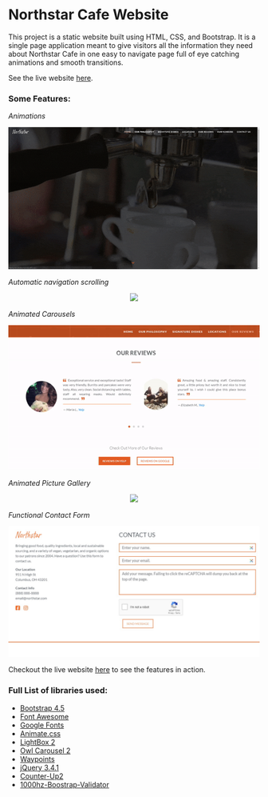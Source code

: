 # Northstar Cafe Website
This project is a static website built using HTML, CSS, and Bootstrap. It is a single page application meant to give visitors all the information they need about Northstar Cafe in one easy to navigate page full of eye catching animations and smooth transitions.

See the live website [here](https://johnkearneyrest.netlify.app/).

### Some Features:
*Animations*

<p align="center">
  <img width="800" src="/img/markdownImages/headerGif2.gif">
</p>

*Automatic navigation scrolling*

<p align="center">
  <img width="800" src="/img/markdownImages/navScrollingGif.gif">
</p>

*Animated Carousels*

<p align="center">
  <img width="600" src="/img/markdownImages/carouselGif.gif">
</p>

*Animated Picture Gallery*

<p align="center">
  <img width="600" src="/img/markdownImages/pictureGalleryGif.gif">
</p>

*Functional Contact Form*
<p align="center">
  <img src="/img/markdownImages/contactForm.jpg">
</p>

Checkout the live website [here](https://johnkearneyrest.netlify.app/) to see the features in action.

### Full List of libraries used:

- [Bootstrap 4.5](https://getbootstrap.com/)
- [Font Awesome](https://fontawesome.com/)
- [Google Fonts](https://fonts.google.com/)
- [Animate.css](https://animate.style/)
- [LightBox 2](https://lokeshdhakar.com/projects/lightbox2/)
- [Owl Carousel 2](https://owlcarousel2.github.io/OwlCarousel2/)
- [Waypoints](http://imakewebthings.com/waypoints/)
- [jQuery 3.4.1](https://jquery.com/)
- [Counter-Up2](https://github.com/bfintal/Counter-Up2)
- [1000hz-Boostrap-Validator](https://github.com/1000hz/bootstrap-validator?utm_source=cdnjs&utm_medium=cdnjs_link&utm_campaign=cdnjs_library)
